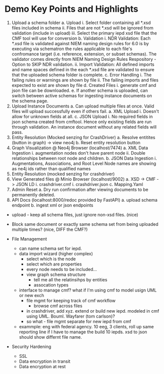 # Demo Key Points and Highlights

1. Upload a schema folder
    a. Upload
        i. Select folder containing all *.xsd files included in schema
        ii. Files that are not *.xsd will be ignored from validation (include in upload)
        iii. Select the primary iepd xsd file that the CMF tool will use for conversion
    b. Validation
        i. NDR Validation: Each *.xsd file is validated against NIEM naming design rules for 6.0 is by executing via schematron the rules applicable to each file's confromance target (i.e. reference, extension, or subset schemas). The validator comes directly from NIEM Naming Design Rules Respository 
            - Option to SKIP NDR validation. 
        ii. Import Validation: All defined imports and name spaces defined in the each *.xsd file are validated to ensure that the uploaded schema folder is complete. 
    c. Error Handling
        i. The failing rules or warnings are shown by file 
        ii. The failing imports and files expected to exist are shown by file
    d. Created Files
        i. generate cmf and json file can be downloaded. 
    e. If another schema is uploaded, can switch between active schemas for ingesting instance documents on the schema page.
3. Upload Instance Documents
    a. Can upload multiple files at once. Valid files will upload successfully even if others fail. 
    a. XML Upload
        i. Doesn't allow for unknown fields at all. 
    c. JSON Upload
        i. No required fields in json schema created from cmftool. Hence only existing fields are run through validation. An instance document without any related fields will pass. 
4. Entity Resolution (Mocked senzing for CrashDriver)
    a. Resolve entitites (button in graph) -> view neo4j
    b. Reset entity resolution button
5. Graph Visualization @ Neo4j Browser (localhost/7474) 
    a. XML Data Ingestion 
        i. augmentation nodes don't have parent node
        ii. Double relationships between root node and children. 
    b. JSON Data Ingestion 
        i. Augmentations, Associations, and Root Level Node names are showing as ne4j ids rather than qualified names
5. Entity Resolution (mocked senzing for crashdriver)
7. View Generated files @ Minio Browser (localhost/9002)
    a. XSD -> CMF -> JSON LD
        i. crashdriver.cmf
        i. crashdriver.json
    c. Mapping.Yaml
8. Admin Reset
    a. Dry run confirmation after viewing documents to be permanently deleted. 
9. API Docs (localhost:8000/redoc provided by FastAPI)
    a. upload schema endpoint
    b. ingest xml or json endpoints


- upload - keep all schema files, just ignore non-xsd files. (nice)
- Block same document or exactly same schema set from being uploaded multiple times? (nice, DIFF the CMF?)

- File Management
    - can name schema set for iepd. 
    - data import wizard (higher complex)
        - select which is the node
        - select which are properties
        - every node needs to be included...
        - view graph schema structure
            - tell me all the relatinsihps by entities
            - assocation types
    - interface to manage cmf? what if I'm using cmf to model usign UML or new exch 
        - file mgmt for keeping track of cmf workflow
            - browse cmf across files 
        - in crashdriver, add xyz. extend or build new iepd. modeled in cmf using UML. Bouml. Wayfarer (tom carlson)? 
        - so what - file mgmt separate for new iepd from cmf
    - exammple: eng with federal agency. 10 eeg, 3 clients, roll up same reporting line
        if I have to manage the build 10 iepds. 
        xsd to json should show differnt file name. 
- Security Hardening 
    - SSL 
    - Data encryption in transit
    - Data encryption at rest